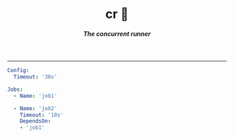 <h1 align="center">cr 📂  </h1>

<h5 align="center">The concurrent runner</h5>

<br/>


------


```yaml
Config:
  Timeout: '30s'

Jobs:
  - Name: 'job1'

  - Name: 'job2'
    Timeout: '10s'
    DependsOn:
    - 'job1'
```

```golang


```


